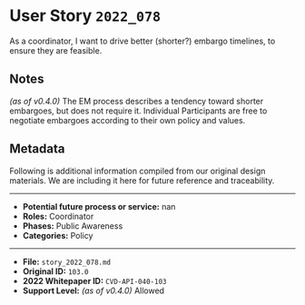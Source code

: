 
# User Story `2022_078` #

As a coordinator, I want to drive better (shorter?) embargo timelines, to ensure they are feasible.

## Notes ##

*(as of v0.4.0)*
The EM process describes a tendency toward shorter embargoes, but does not require it. Individual Participants are free to negotiate embargoes according to their own policy and values.


## Metadata ##

Following is additional information compiled from our original design materials.
We are including it here for future reference and traceability.

---

- **Potential future process or service:** nan
- **Roles:** Coordinator
- **Phases:** Public Awareness
- **Categories:** Policy

---

- **File:** `story_2022_078.md`
- **Original ID:** `103.0`
- **2022 Whitepaper ID:** `CVD-API-040-103`
- **Support Level:** *(as of v0.4.0)* Allowed
